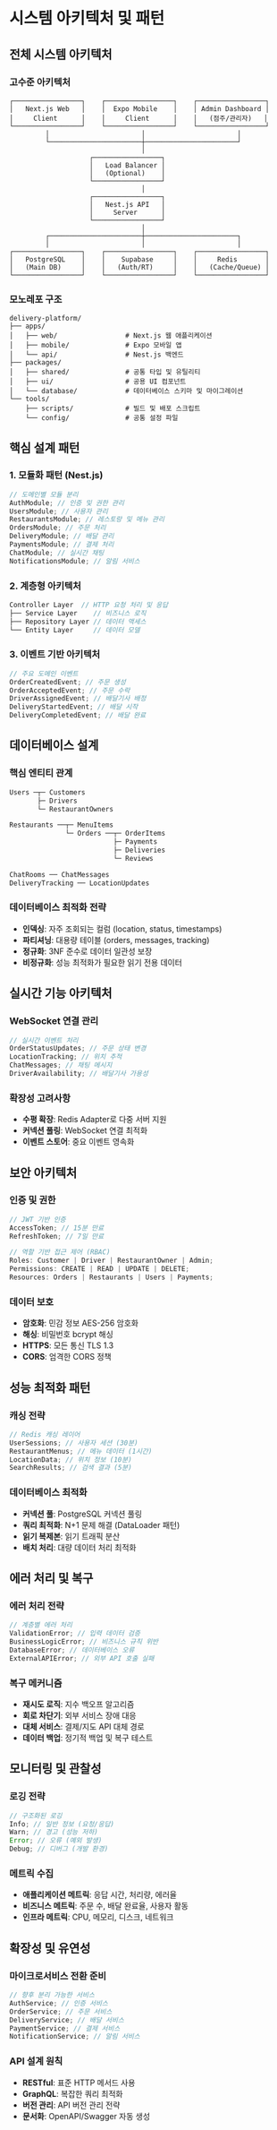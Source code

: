 # 시스템 아키텍처 및 패턴

## 전체 시스템 아키텍처

### 고수준 아키텍처

```
┌─────────────────┐    ┌─────────────────┐    ┌─────────────────┐
│   Next.js Web   │    │  Expo Mobile    │    │ Admin Dashboard │
│     Client      │    │     Client      │    │   (점주/관리자)   │
└─────────────────┘    └─────────────────┘    └─────────────────┘
         │                       │                       │
         └───────────────────────┼───────────────────────┘
                                 │
                    ┌─────────────────┐
                    │   Load Balancer │
                    │   (Optional)    │
                    └─────────────────┘
                                 │
                    ┌─────────────────┐
                    │   Nest.js API   │
                    │     Server      │
                    └─────────────────┘
                                 │
         ┌───────────────────────┼───────────────────────┐
         │                       │                       │
┌─────────────────┐    ┌─────────────────┐    ┌─────────────────┐
│   PostgreSQL    │    │    Supabase     │    │     Redis       │
│   (Main DB)     │    │   (Auth/RT)     │    │   (Cache/Queue) │
└─────────────────┘    └─────────────────┘    └─────────────────┘
```

### 모노레포 구조

```
delivery-platform/
├── apps/
│   ├── web/                 # Next.js 웹 애플리케이션
│   ├── mobile/              # Expo 모바일 앱
│   └── api/                 # Nest.js 백엔드
├── packages/
│   ├── shared/              # 공통 타입 및 유틸리티
│   ├── ui/                  # 공용 UI 컴포넌트
│   └── database/            # 데이터베이스 스키마 및 마이그레이션
└── tools/
    ├── scripts/             # 빌드 및 배포 스크립트
    └── config/              # 공통 설정 파일
```

## 핵심 설계 패턴

### 1. 모듈화 패턴 (Nest.js)

```typescript
// 도메인별 모듈 분리
AuthModule; // 인증 및 권한 관리
UsersModule; // 사용자 관리
RestaurantsModule; // 레스토랑 및 메뉴 관리
OrdersModule; // 주문 처리
DeliveryModule; // 배달 관리
PaymentsModule; // 결제 처리
ChatModule; // 실시간 채팅
NotificationsModule; // 알림 서비스
```

### 2. 계층형 아키텍처

```typescript
Controller Layer  // HTTP 요청 처리 및 응답
├── Service Layer    // 비즈니스 로직
├── Repository Layer // 데이터 액세스
└── Entity Layer     // 데이터 모델
```

### 3. 이벤트 기반 아키텍처

```typescript
// 주요 도메인 이벤트
OrderCreatedEvent; // 주문 생성
OrderAcceptedEvent; // 주문 수락
DriverAssignedEvent; // 배달기사 배정
DeliveryStartedEvent; // 배달 시작
DeliveryCompletedEvent; // 배달 완료
```

## 데이터베이스 설계

### 핵심 엔티티 관계

```sql
Users ─┬─ Customers
       ├─ Drivers
       └─ RestaurantOwners

Restaurants ──┬─ MenuItems
              └─ Orders ──┬─ OrderItems
                          ├─ Payments
                          ├─ Deliveries
                          └─ Reviews

ChatRooms ── ChatMessages
DeliveryTracking ── LocationUpdates
```

### 데이터베이스 최적화 전략

- **인덱싱**: 자주 조회되는 컬럼 (location, status, timestamps)
- **파티셔닝**: 대용량 테이블 (orders, messages, tracking)
- **정규화**: 3NF 준수로 데이터 일관성 보장
- **비정규화**: 성능 최적화가 필요한 읽기 전용 데이터

## 실시간 기능 아키텍처

### WebSocket 연결 관리

```typescript
// 실시간 이벤트 처리
OrderStatusUpdates; // 주문 상태 변경
LocationTracking; // 위치 추적
ChatMessages; // 채팅 메시지
DriverAvailability; // 배달기사 가용성
```

### 확장성 고려사항

- **수평 확장**: Redis Adapter로 다중 서버 지원
- **커넥션 풀링**: WebSocket 연결 최적화
- **이벤트 스토어**: 중요 이벤트 영속화

## 보안 아키텍처

### 인증 및 권한

```typescript
// JWT 기반 인증
AccessToken; // 15분 만료
RefreshToken; // 7일 만료

// 역할 기반 접근 제어 (RBAC)
Roles: Customer | Driver | RestaurantOwner | Admin;
Permissions: CREATE | READ | UPDATE | DELETE;
Resources: Orders | Restaurants | Users | Payments;
```

### 데이터 보호

- **암호화**: 민감 정보 AES-256 암호화
- **해싱**: 비밀번호 bcrypt 해싱
- **HTTPS**: 모든 통신 TLS 1.3
- **CORS**: 엄격한 CORS 정책

## 성능 최적화 패턴

### 캐싱 전략

```typescript
// Redis 캐싱 레이어
UserSessions; // 사용자 세션 (30분)
RestaurantMenus; // 메뉴 데이터 (1시간)
LocationData; // 위치 정보 (10분)
SearchResults; // 검색 결과 (5분)
```

### 데이터베이스 최적화

- **커넥션 풀**: PostgreSQL 커넥션 풀링
- **쿼리 최적화**: N+1 문제 해결 (DataLoader 패턴)
- **읽기 복제본**: 읽기 트래픽 분산
- **배치 처리**: 대량 데이터 처리 최적화

## 에러 처리 및 복구

### 에러 처리 전략

```typescript
// 계층별 에러 처리
ValidationError; // 입력 데이터 검증
BusinessLogicError; // 비즈니스 규칙 위반
DatabaseError; // 데이터베이스 오류
ExternalAPIError; // 외부 API 호출 실패
```

### 복구 메커니즘

- **재시도 로직**: 지수 백오프 알고리즘
- **회로 차단기**: 외부 서비스 장애 대응
- **대체 서비스**: 결제/지도 API 대체 경로
- **데이터 백업**: 정기적 백업 및 복구 테스트

## 모니터링 및 관찰성

### 로깅 전략

```typescript
// 구조화된 로깅
Info; // 일반 정보 (요청/응답)
Warn; // 경고 (성능 저하)
Error; // 오류 (예외 발생)
Debug; // 디버그 (개발 환경)
```

### 메트릭 수집

- **애플리케이션 메트릭**: 응답 시간, 처리량, 에러율
- **비즈니스 메트릭**: 주문 수, 배달 완료율, 사용자 활동
- **인프라 메트릭**: CPU, 메모리, 디스크, 네트워크

## 확장성 및 유연성

### 마이크로서비스 전환 준비

```typescript
// 향후 분리 가능한 서비스
AuthService; // 인증 서비스
OrderService; // 주문 서비스
DeliveryService; // 배달 서비스
PaymentService; // 결제 서비스
NotificationService; // 알림 서비스
```

### API 설계 원칙

- **RESTful**: 표준 HTTP 메서드 사용
- **GraphQL**: 복잡한 쿼리 최적화
- **버전 관리**: API 버전 관리 전략
- **문서화**: OpenAPI/Swagger 자동 생성
